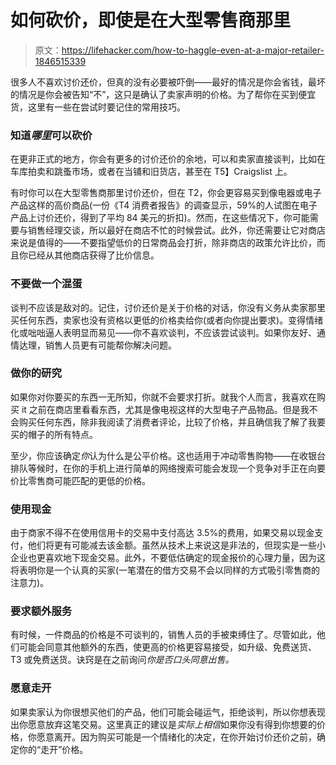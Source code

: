 # 如何砍价，即使是在大型零售商那里

> 原文：<https://lifehacker.com/how-to-haggle-even-at-a-major-retailer-1846515339>

很多人不喜欢讨价还价，但真的没有必要被吓倒——最好的情况是你会省钱，最坏的情况是你会被告知“不”，这只是确认了卖家声明的价格。为了帮你在买到便宜货，这里有一些在尝试时要记住的常用技巧。



### **知道*哪里*可以砍价**

在更非正式的地方，你会有更多的讨价还价的余地，可以和卖家直接谈判，比如在车库拍卖和跳蚤市场，或者在当铺和旧货店，甚至在 T5】Craigslist 上。

有时你可以在大型零售商那里讨价还价，但在 T2，你会更容易买到像电器或电子产品这样的高价商品(一份《T4 消费者报告》的调查显示，59%的人试图在电子产品上讨价还价，得到了平均 84 美元的折扣)。然而，在这些情况下，你可能需要与销售经理交谈，所以最好在商店不忙的时候尝试。此外，你还需要让它对商店来说是值得的——不要指望低价的日常商品会打折，除非商店的政策允许比价，而且你已经从其他商店获得了比价信息。

### 不要做一个混蛋

谈判不应该是敌对的。记住，讨价还价是关于价格的对话，你没有义务从卖家那里买任何东西，卖家也没有资格以更低的价格卖给你(或者向你提出要求)。变得情绪化或咄咄逼人表明显而易见——你不喜欢谈判，不应该尝试谈判。如果你友好、通情达理，销售人员更有可能帮你解决问题。

### **做你的研究**

如果你对你要买的东西一无所知，你就不会要求打折。就我个人而言，我喜欢在购买 it 之前在商店里看看东西，尤其是像电视这样的大型电子产品物品。但是我不会购买任何东西，除非我阅读了消费者评论，比较了价格，并且确信我了解了我要买的帽子的所有特点。

至少，你应该确定*你*认为什么是公平价格。这也适用于冲动零售购物——在收银台排队等候时，在你的手机上进行简单的网络搜索可能会发现一个竞争对手正在向要价比零售商可能匹配的更低的价格。

### 使用现金

由于商家不得不在使用信用卡的交易中支付高达 3.5%的费用，如果交易以现金支付，他们将更有可能减去该金额。虽然从技术上来说这是非法的，但现实是一些小企业也更喜欢地下现金交易。此外，不要低估确定的现金报价的心理力量，因为这将表明你是一个认真的买家(一笔潜在的借方交易不会以同样的方式吸引零售商的注意力)。

### 要求额外服务

有时候，一件商品的价格是不可谈判的，销售人员的手被束缚住了。尽管如此，他们可能会同意其他额外的东西，使更高的价格更容易接受，如升级、免费送货、T3 或免费送货。诀窍是在之前询问*你是否口头同意出售。*

### 愿意走开

如果卖家认为你很想买他们的产品，他们可能会碰运气，拒绝谈判，所以你想表现出你愿意放弃这笔交易。这里真正的建议是*实际上相信*如果你没有得到你想要的价格，你愿意离开。因为购买可能是一个情绪化的决定，在你开始讨价还价之前，确定你的“走开”价格。
